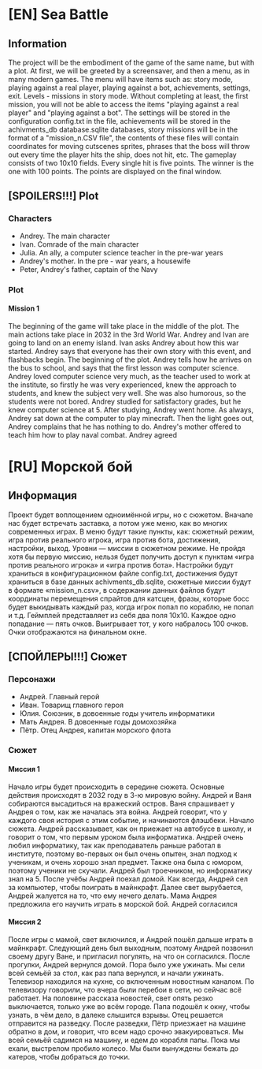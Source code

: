 # [EN] Sea Battle

## Information
The project will be the embodiment of the game of the same name, but with a plot. At first, we will be greeted by a screensaver, and then a menu, as in many modern games. The menu will have items such as: story mode, playing against a real player, playing against a bot, achievements, settings, exit. Levels - missions in story mode. Without completing at least, the first mission, you will not be able to access the items "playing against a real player" and "playing against a bot". The settings will be stored in the configuration config.txt in the file, achievements will be stored in the achivments_db database.sqlite databases, story missions will be in the format of a "mission_n.CSV file", the contents of these files will contain coordinates for moving cutscenes sprites, phrases that the boss will throw out every time the player hits the ship, does not hit, etc. The gameplay consists of two 10x10 fields. Every single hit is five points. The winner is the one with 100 points. The points are displayed on the final window.

## [SPOILERS!!!] Plot

### Characters

- Andrey. The main character
- Ivan. Comrade of the main character
- Julia. An ally, a computer science teacher in the pre-war years
- Andrey's mother. In the pre - war years, a housewife
- Peter, Andrey's father, captain of the Navy

### Plot

#### Mission 1

The beginning of the game will take place in the middle of the plot. The main actions take place in 2032 in the 3rd World War. Andrey and Ivan are going to land on an enemy island. Ivan asks Andrey about how this war started. Andrey says that everyone has their own story with this event, and flashbacks begin. The beginning of the plot. Andrey tells how he arrives on the bus to school, and says that the first lesson was computer science. Andrey loved computer science very much, as the teacher used to work at the institute, so firstly he was very experienced, knew the approach to students, and knew the subject very well. She was also humorous, so the students were not bored. Andrey studied for satisfactory grades, but he knew computer science at 5. After studying, Andrey went home. As always, Andrey sat down at the computer to play minecraft. Then the light goes out, Andrey complains that he has nothing to do. Andrey's mother offered to teach him how to play naval combat. Andrey agreed

# [RU] Морской бой

## Информация
Проект будет воплощением одноимённой игры, но с сюжетом. Вначале нас будет встречать заставка, а потом уже меню, как во многих современных играх. В меню будут такие пункты, как: сюжетный режим, игра против реального игрока, игра против бота, достижения, настройки, выход. Уровни — миссии в сюжетном режиме. Не пройдя хотя бы первую миссию, нельзя будет получить доступ к пунктам «игра против реального игрока» и «игра против бота». Настройки будут храниться в конфигурационном файле config.txt, достижения будут храниться в базе данных achivments_db.sqlite, сюжетные миссии будут в формате «mission_n.csv», в содержании данных файлов будут координаты перемещения спрайтов для катсцен, фразы, которые босс будет выкидывать каждый раз, когда игрок попал по кораблю, не попал и т.д. Геймплей представляет из себя два поля 10x10. Каждое одно попадание — пять очков. Выигрывает тот, у кого набралось 100 очков. Очки отображаются на финальном окне.

## [СПОЙЛЕРЫ!!!] Сюжет

### Персонажи

- Андрей. Главный герой
- Иван. Товарищ главного героя
- Юлия. Союзник, в довоенные годы учитель информатики
- Мать Андрея. В довоенные годы домохозяйка
- Пётр. Отец Андрея, капитан морского флота

### Сюжет

#### Миссия 1

Начало игры будет происходить в середине сюжета. Основные действия происходят в 2032 году в 3-ю мировую войну. Андрей и Ваня собираются высадиться на вражеский остров. Ваня спрашивает у Андрея о том, как же началась эта война. Андрей говорит, что у каждого своя история с этим событие, и начинаются флэшбеки. Начало сюжета. Андрей рассказывает, как он приежает на автобусе в школу, и говорит о том, что первым уроком была информатика. Андрей очень любил информатику, так как преподаватель раньше работал в институте, поэтому во-первых он был очень опытен, знал подход к ученикам, и очень хорошо знал предмет. Также она была с юмором, поэтому ученики не скучали. Андрей был троечником, но информатику знал на 5. После учёбы Андрей поехал домой. Как всегда, Андрей сел за компьютер, чтобы поиграть в майнкрафт. Далее свет вырубается, Андрей жалуется на то, что ему нечего делать. Мама Андрея предложила его научить играть в морской бой. Андрей согласился

#### Миссия 2

После игры с мамой, свет включился, и Андрей пошёл дальше играть в майнкрафт. Следующий день был выходным, поэтому Андрей позвонил своему другу Ване, и пригласил погулять, на что он согласился. После прогулки, Андрей вернулся домой. Пора было уже ужинать. Мы сели всей семьёй за стол, как раз папа вернулся, и начали ужинать. Телевизор находился на кухне, со включенным новостным каналом. По телевизору говорили, что вчера были перебои в сети, но сейчас всё работает. На половине рассказа новостей, свет опять резко выключается, только уже во всём городе. Папа подошёл к окну, чтобы узнать, в чём дело, в далеке слышится взрывы. Отец решается отправится на разведку. После разведки, Пётр приезжает на машине обратно в дом, и говорит, что всем надо срочно эвакуироваться. Мы всей семьёй садимся на машину, и едем до корабля папы. Пока мы ехали, выстрелом пробило колесо. Мы были вынуждены бежать до катеров, чтобы добраться до точки.
